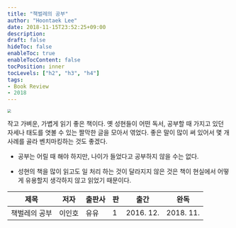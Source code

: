 ```yaml
---
title: "책벌레의 공부"
author: "Hoontaek Lee"
date: 2018-11-15T23:52:25+09:00
description:
draft: false
hideToc: false
enableToc: true
enableTocContent: false
tocPosition: inner
tocLevels: ["h2", "h3", "h4"]
tags:
- Book Review
- 2018
---
```


<img src="http://image.yes24.com/goods/59866784/800x0" style="zoom:50%;" />



작고 가벼운, 가볍게 읽기 좋은 책이다. 옛 성현들이 어떤 독서, 공부할 때 가지고 있던 자세나 태도를 엿볼 수 있는 짤막한 글을 모아서 엮었다. 좋은 말이 많이 써 있어서 몇 개 사례를 골라 벤치마킹하는 것도 좋겠다.



- 공부는 어릴 때 해야 하지만, 나이가 들었다고 공부하지 않을 수는 없다.

- 성현의 책을 많이 읽고도 일 처리 하는 것이 달라지지 않은 것은 책이 현실에서 어떻게 유용할지 생각하지 않고 읽었기 때문이다. 

| 제목          | 저자   | 출판사 | 판   | 출간      | 완독      |
| ------------- | ------ | ------ | ---- | --------- | --------- |
| 책벌레의 공부 | 이인호 | 유유   | 1    | 2016. 12. | 2018. 11. |